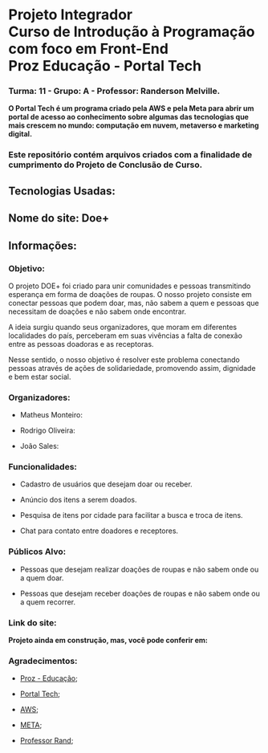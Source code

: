 # Projeto Integrador <br> Curso de Introdução à Programação com foco em Front-End <br> Proz Educação - Portal Tech 

### Turma: 11 - Grupo: A - Professor: Randerson Melville.

**O Portal Tech é um programa criado pela AWS e pela Meta para abrir um portal de acesso ao conhecimento sobre algumas das tecnologias que mais crescem no mundo: computação em nuvem, metaverso e marketing digital.**

### Este repositório contém arquivos criados com a finalidade de cumprimento do Projeto de Conclusão de Curso.

## Tecnologias Usadas:

## Nome do site: Doe+

## Informações: 

### Objetivo:

<p>O projeto DOE+ foi criado para unir comunidades e pessoas transmitindo esperança em forma de doações de roupas. O nosso projeto consiste em conectar pessoas que podem doar, mas, não sabem a quem e pessoas que necessitam de doações e não sabem onde encontrar.</p>
<p>A ideia surgiu quando seus organizadores, que moram em diferentes localidades do país, perceberam em suas vivências a falta de conexão entre as pessoas doadoras e as receptoras. </p>
<p>Nesse sentido, o nosso objetivo é resolver este problema conectando pessoas através de ações de solidariedade, promovendo assim, dignidade e bem estar social.</p>

### Organizadores:

* Matheus Monteiro:
  
* Rodrigo Oliveira:
  
* João Sales:

### Funcionalidades:

 * Cadastro de usuários que desejam doar ou receber.
 
 * Anúncio dos itens a serem doados.
 
 * Pesquisa de itens por cidade para facilitar a busca e troca de itens.
 
 * Chat para contato entre doadores e receptores.

### Públicos Alvo: 

* Pessoas que desejam realizar doações de roupas e não sabem onde ou a quem doar.

* Pessoas que desejam receber doações de roupas e não sabem onde ou a quem recorrer.

### Link do site: 
**Projeto ainda em construção, mas, você pode conferir em:**

### Agradecimentos:
* [Proz - Educação](https://prozeducacao.com.br/);

* [Portal Tech](https://www.portaltechs.com/);
  
* [AWS](https://aws.amazon.com/pt/?nc2=h_lg);

* [META](https://about.meta.com/br/);

* [Professor Rand](https://github.com/RandMelville);
